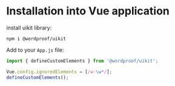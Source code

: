 # Installation into Vue application

install uikit library:

```
npm i @wordproof/uikit
```

Add to your `App.js` file:

```js
import { defineCustomElements } from '@wordproof/uikit';

Vue.config.ignoredElements = [/w-\w*/];
defineCustomElements();
```